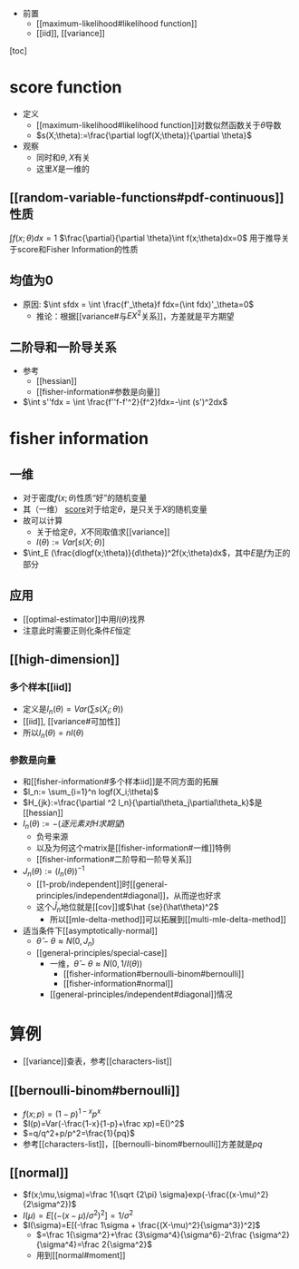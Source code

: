 - 前置
  - [[maximum-likelihood#likelihood function]]
  - [[iid]], [[variance]]

[toc]
# score function
- 定义
  - [[maximum-likelihood#likelihood function]]对数似然函数关于$\theta$导数
  - $s(X;\theta):=\frac{\partial logf(X;\theta)}{\partial \theta}$
- 观察
  - 同时和$\theta,X$有关
  - 这里$X$是一维的
## [[random-variable-functions#pdf-continuous]]性质
$\int f(x;\theta)dx=1$
$\frac{\partial}{\partial \theta}\int f(x;\theta)dx=0$
用于推导关于score和Fisher Information的性质
## 均值为0
- 原因: $\int sfdx = \int \frac{f'_\theta}f fdx=(\int fdx)'_\theta=0$
  - 推论：根据[[variance#与$EX^2$关系]]，方差就是平方期望
## 二阶导和一阶导关系
- 参考
  - [[hessian]]
  - [[fisher-information#参数是向量]]
- $\int s''fdx = \int \frac{f''f-f'^2}{f^2}fdx=-\int (s')^2dx$
# fisher information
## 一维
- 对于密度$f(x;\theta)$性质“好”的随机变量
- 其（一维） [score](#score-function)对于给定$\theta$，是只关于$X$的随机变量
- 故可以计算
  - 关于给定$\theta$，$X$不同取值求[[variance]]
  - $I(\theta):=Var[ s(X;\theta)]$
- $\int_E (\frac{dlogf(x;\theta)}{d\theta})^2f(x;\theta)dx$，其中$E$是$f$为正的部分
## 应用
- [[optimal-estimator]]中用$I(\theta)$找界
- 注意此时需要正则化条件$E$恒定
## [[high-dimension]]
### 多个样本[[iid]]
- 定义是$I_n(\theta)=Var(\sum s(X_i;\theta))$
- [[iid]], [[variance#可加性]]
- 所以$I_n(\theta)=nI(\theta)$
### 参数是向量
- 和[[fisher-information#多个样本iid]]是不同方面的拓展
- $l_n:= \sum_{i=1}^n logf(X_i;\theta)$
- $H_{jk}:=\frac{\partial ^2 l_n}{\partial\theta_j\partial\theta_k}$是[[hessian]]
- $I_n(\theta):=-(逐元素对H求期望)$
  - 负号来源
  - 以及为何这个matrix是[[fisher-information#一维]]特例
  - [[fisher-information#二阶导和一阶导关系]]
- $J_n(\theta):=(I_n(\theta))^{-1}$
  - [[1-prob/independent]]时[[general-principles/independent#diagonal]]，从而逆也好求
  - 这个$\hat J_n$地位就是[[cov]]或$\hat {se}(\hat\theta)^2$
    - 所以[[mle-delta-method]]可以拓展到[[multi-mle-delta-method]]
- 适当条件下[[asymptotically-normal]]
  - $\hat\theta - \theta \approx N(0,J_n)$
  - [[general-principles/special-case]]
    - 一维，$\hat\theta - \theta \approx N(0,1/I(\theta))$
      - [[fisher-information#bernoulli-binom#bernoulli]]
      - [[fisher-information#normal]]
    - [[general-principles/independent#diagonal]]情况
# 算例
- [[variance]]查表，参考[[characters-list]]
## [[bernoulli-binom#bernoulli]]
- $f(x;p)=(1-p)^{1-x}p^x$
- $I(p)=Var(-\frac{1-x}{1-p}+\frac xp)=E()^2$
- $=q/q^2+p/p^2=\frac{1}{pq}$
- 参考[[characters-list]]，[[bernoulli-binom#bernoulli]]方差就是$pq$
## [[normal]]
- $f(x;\mu,\sigma)=\frac 1{\sqrt {2\pi} \sigma}exp(-\frac{(x-\mu)^2}{2\sigma^2})$
- $I(\mu)=E[(-(x-\mu)/\sigma^2)^2]=1/\sigma^2$
- $I(\sigma)=E[(-\frac 1\sigma + \frac{(X-\mu)^2}{\sigma^3})^2]$
  - $=\frac 1{\sigma^2}+\frac {3\sigma^4}{\sigma^6}-2\frac {\sigma^2}{\sigma^4}=\frac 2{\sigma^2}$
  - 用到[[normal#moment]]